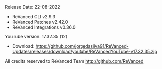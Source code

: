 Release Date: 22-08-2022
  
- ReVanced CLI v2.9.3  
- ReVanced Patches v2.42.0  
- ReVanced Integrations v0.36.0  

YouTube version: 17.32.35 (12)  
- Download: https://github.com/jorgedasilva91/ReVanced-Updates/releases/download/youtube/ReVancedYouTube-v17.32.35.zip  

All credits reserved to ReVanced Team
http://github.com/ReVanced  
